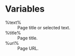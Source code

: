 Variables
====================

  <dl id="dl-variables" class="variables">
    <dt>%text%</dt>
    <dd>Page title or selected text.</dd>
    <dt>%title%</dt>
    <dd>Page title.</dd>
    <dt>%url%</dt>
    <dd>Page URL.</dd>
  </dl>

